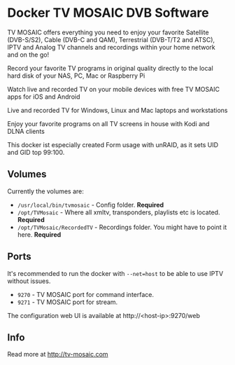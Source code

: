 # Docker TV MOSAIC DVB Software

TV MOSAIC offers everything you need to enjoy your favorite Satellite (DVB-S/S2), Cable (DVB-C and QAM), Terrestrial (DVB-T/T2 and ATSC), IPTV and Analog TV channels and recordings within your home network and on the go!

Record your favorite TV programs in original quality directly to the local hard disk of your NAS, PC, Mac or Raspberry Pi

Watch live and recorded TV on your mobile devices with free TV MOSAIC apps for iOS and Android

Live and recorded TV for Windows, Linux and Mac laptops and workstations

Enjoy your favorite programs on all TV screens in house with Kodi and DLNA clients

This docker ist especially created Form usage with unRAID, as it sets UID and GID top 99:100.
## Volumes

Currently the volumes are:

* `/usr/local/bin/tvmosaic` - Config folder. **Required**
* `/opt/TVMosaic` - Where all xmltv, transponders, playlists etc is located. **Required**
* `/opt/TVMosaic/RecordedTV` - Recordings folder. You might have to point it here. **Required**

## Ports

It's recommended to run the docker with `--net=host` to be able to use IPTV without issues.

* `9270` - TV MOSAIC port for command interface.
* `9271` - TV MOSAIC port for stream.

The configuration web UI is available at http://\<host-ip\>:9270/web


## Info

Read more at http://tv-mosaic.com
